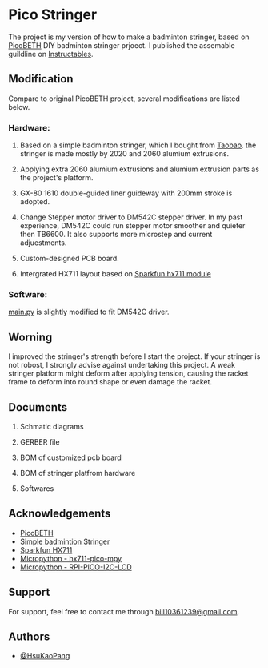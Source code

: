 
# Pico Stringer

The project is my version of how to make a badminton stringer, based on [PicoBETH](https://github.com/206cc/PicoBETH) DIY badminton stringer prjoect. 
I published the assemable guildline on [Instructables](https://www.instructables.com/DIY-Electric-Badminton-Stringers/). 

## Modification
Compare to original PicoBETH project, several modifications are listed below. 

### Hardware:
1. Based on a simple badminton stringer, which I bought from [Taobao](https://item.taobao.com/item.htm?_u=t20cga269s9bcb&id=737728917603&spm=a1z09.2.0.0.3fa02e8dvmYHSh). the stringer is made mostly by 2020 and 2060 alumium extrusions.

2. Applying extra 2060 alumium extrusions and alumium extrusion parts as the project's platform.
3. GX-80 1610 double-guided liner guideway with 200mm stroke is adopted.
4. Change Stepper motor driver to DM542C stepper driver.
In my past experience, DM542C could run stepper motor smoother and quieter then TB6600. It also supports more microstep and current adjuestments.

5. Custom-designed PCB board.
6. Intergrated HX711 layout based on [Sparkfun hx711 module](https://www.sparkfun.com/products/13879)

### Software:
[main.py]() is slightly modified to fit DM542C driver.

## Worning

I improved the stringer's strength before I start the project. If your stringer is not robost, I strongly advise against undertaking this project. A weak stringer platform might deform after applying tension, causing the racket frame to deform into round shape or even damage the racket.


## Documents

1. Schmatic diagrams

2. GERBER file
3. BOM of customized pcb board
4. BOM of stringer platfrom hardware
5. Softwares 
## Acknowledgements

 - [PicoBETH](https://github.com/206cc/PicoBETH)
 - [Simple badmintion Stringer](https://item.taobao.com/item.htm?_u=t20cga269s9bcb&id=737728917603&spm=a1z09.2.0.0.3fa02e8dvmYHSh)
 - [Sparkfun HX711](https://www.sparkfun.com/products/13879)
 - [Micropython - hx711-pico-mpy](https://github.com/endail/hx711-pico-mpy)
 - [Micropython - RPI-PICO-I2C-LCD](https://github.com/T-622/RPI-PICO-I2C-LCD)
 


## Support

For support, feel free to contact me through bill10361239@gmail.com.


## Authors

- [@HsuKaoPang](https://www.github.com/HsuKaoPang)

